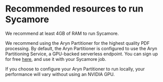 # Recommended resources to run Sycamore

We recommend at least 4GB of RAM to run Sycamore.

We recommend using the Aryn Partitioner for the highest quality PDF processing. By default, the Aryn Partitioner is configured to use the Aryn Partitioning Service, a GPU-backed serverless endpoint. You can sign up for free [here](https://www.aryn.ai/get-started), and use it with your Sycamore job.

If you choose to configure your Aryn Partitioner to run locally, your performance will vary without using an NVIDIA GPU.